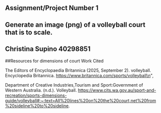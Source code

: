 ## Assignment/Project Number 1

## Generate an image (png) of a volleyball court that is to scale.

## Christina Supino 40298851

##Resources for dimensions of court
Work Cited

The Editors of Encyclopaedia Britannica (2025, September 2). volleyball. Encyclopedia Britannica.         https://www.britannica.com/sports/volleyball\n",

Department of Creative Industries,Tourism and Sport:Government of Western Australia. (n.d.). Volleyball. https://www.cits.wa.gov.au/sport-and-recreation/sports-dimensions-guide/volleyball#:~:text=All%20lines%20on%20the%20court,net%20from%20sideline%20to%20sideline. 
